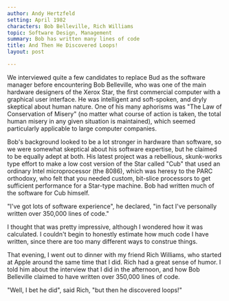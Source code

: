 ```yaml
---
author: Andy Hertzfeld
setting: April 1982
characters: Bob Belleville, Rich Williams
topic: Software Design, Management
summary: Bob has written many lines of code
title: And Then He Discovered Loops!
layout: post

---
```


We interviewed quite a few candidates to replace Bud as the software manager before encountering Bob Belleville, who was one of the main hardware designers of the Xerox Star, the first commercial computer with a graphical user interface. He was intelligent and soft-spoken, and dryly skeptical about human nature. One of his many aphorisms was "The Law of Conservation of Misery" (no matter what course of action is taken, the total human misery in any given situation is maintained), which seemed particularly applicable to large computer companies.

  
  
  
  
Bob's background looked to be a lot stronger in hardware than software, so we were somewhat skeptical about his software expertise, but he claimed to be equally adept at both. His latest project was a rebellious, skunk-works type effort to make a low cost version of the Star called "Cub" that used an ordinary Intel microprocessor (the 8086), which was heresy to the PARC orthodoxy, who felt that you needed custom, bit-slice processors to get sufficient performance for a Star-type machine. Bob had written much of the software for Cub himself.  
  
  
"I've got lots of software experience", he declared, "in fact I've personally written over 350,000 lines of code."  
  
  
I thought that was pretty impressive, although I wondered how it was calculated. I couldn't begin to honestly estimate how much code I have written, since there are too many different ways to construe things.  
  
  
That evening, I went out to dinner with my friend Rich Williams, who started at Apple around the same time that I did. Rich had a great sense of humor. I told him about the interview that I did in the afternoon, and how Bob Belleville claimed to have written over 350,000 lines of code.  
  
  
"Well, I bet he did", said Rich, "but then he discovered loops!" 
